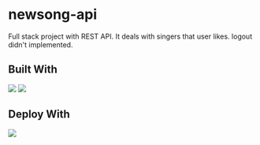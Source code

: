 # newsong-api

Full stack project with REST API.
It deals with singers that user likes.
logout didn't implemented.

## Built With

<img src="https://img.shields.io/badge/Svelte-ff3e00?style=flat-square&logo=svelte&logoColor=white"/></a>
<img src="https://img.shields.io/badge/FastAPI-008e81?style=flat-square&logo=fastapi&logoColor=white"/></a>

## Deploy With

<img src="https://img.shields.io/badge/Heroku-79589f?style=flat-square&logo=heroku&logoColor=white"/></a>
